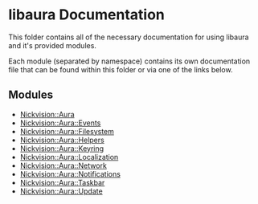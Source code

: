 # libaura Documentation

This folder contains all of the necessary documentation for using libaura and it's provided modules.

Each module (separated by namespace) contains its own documentation file that can be found within this folder or via one of the links below.

## Modules
- [Nickvision::Aura](aura.md)
- [Nickvision::Aura::Events](events.md)
- [Nickvision::Aura::Filesystem](filesystem.md)
- [Nickvision::Aura::Helpers](helpers.md)
- [Nickvision::Aura::Keyring](keyring.md)
- [Nickvision::Aura::Localization](localization.md)
- [Nickvision::Aura::Network](network.md)
- [Nickvision::Aura::Notifications](notifications.md)
- [Nickvision::Aura::Taskbar](taskbar.md)
- [Nickvision::Aura::Update](update.md)